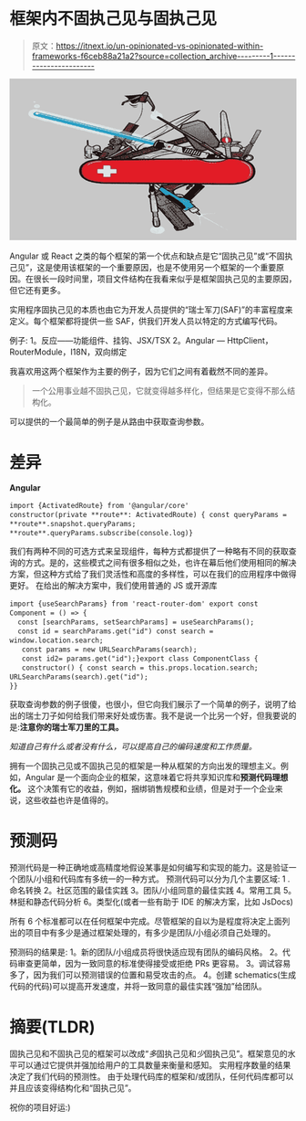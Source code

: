 # 框架内不固执己见与固执己见

> 原文：<https://itnext.io/un-opinionated-vs-opinionated-within-frameworks-f6ceb88a21a2?source=collection_archive---------1----------------------->

![](img/9bfaff2c2a47db23960e6ba6d1001936.png)

Angular 或 React 之类的每个框架的第一个优点和缺点是它“固执己见”或“不固执己见”，这是使用该框架的一个重要原因，也是不使用另一个框架的一个重要原因。在很长一段时间里，项目文件结构在我看来似乎是框架固执己见的主要原因，但它还有更多。

实用程序固执己见的本质也由它为开发人员提供的“瑞士军刀(SAF)”的丰富程度来定义。每个框架都将提供一些 SAF，供我们开发人员以特定的方式编写代码。

例子:
1。反应——功能组件、挂钩、JSX/TSX
2。Angular — HttpClient，RouterModule，I18N，双向绑定

我喜欢用这两个框架作为主要的例子，因为它们之间有着截然不同的差异。

> 一个公用事业越不固执己见，它就变得越多样化，但结果是它变得不那么结构化。

可以提供的一个最简单的例子是从路由中获取查询参数。

# 差异

**Angular**

```
import {ActivatedRoute} from '@angular/core'
constructor(private **route**: ActivatedRoute) { const queryParams = **route**.snapshot.queryParams; **route**.queryParams.subscribe(console.log)}
```

我们有两种不同的可选方式来呈现组件，每种方式都提供了一种略有不同的获取查询的方式。是的，这些模式之间有很多相似之处，也许在幕后他们使用相同的解决方案，但这种方式给了我们灵活性和高度的多样性，可以在我们的应用程序中做得更好。
在给出的解决方案中，我们使用普通的 JS 或开源库

```
import {useSearchParams} from 'react-router-dom' export const Component = () => {
  const [searchParams, setSearchParams] = useSearchParams();
  const id = searchParams.get("id") const search = window.location.search;
   const params = new URLSearchParams(search);
   const id2= params.get("id");}export class ComponentClass {
   constructor() { const search = this.props.location.search;      URLSearchParams(search).get("id"); 
}}
```

获取查询参数的例子很傻，也很小，但它向我们展示了一个简单的例子，说明了给出的瑞士刀子如何给我们带来好处或伤害。我不是说一个比另一个好，但我要说的是:**注意你的瑞士军刀里的工具。**

*知道自己有什么或者没有什么，可以提高自己的编码速度和工作质量。*

拥有一个固执己见或不固执己见的框架是一种从框架的方向出发的理想主义。例如，Angular 是一个面向企业的框架，这意味着它将共享知识库和**预测代码理想化。** 这个决策有它的收益，例如，捆绑销售规模和业绩，但是对于一个企业来说，这些收益也许是值得的。

# **预测码**

预测代码是一种正确地或高精度地假设某事是如何编写和实现的能力。这是验证一个团队/小组和代码库有多统一的一种方式。
预测代码可以分为几个主要区域:
1 .命名转换
2。社区范围的最佳实践
3。团队/小组同意的最佳实践
4。常用工具
5。林挺和静态代码分析
6。类型化(或者一些有助于 IDE 的解决方案，比如 JsDocs)

所有 6 个标准都可以在任何框架中完成。尽管框架的自以为是程度将决定上面列出的项目中有多少是通过框架处理的，有多少是团队/小组必须自己处理的。

预测码的结果是:
1。新的团队/小组成员将很快适应现有团队的编码风格。
2。代码审查更简单，因为一致同意的标准使得接受或拒绝 PRs 更容易。
3。调试容易多了，因为我们可以预测错误的位置和易受攻击的点。
4。创建 schematics(生成代码的代码)可以提高开发速度，并将一致同意的最佳实践“强加”给团队。

# 摘要(TLDR)

固执己见和不固执己见的框架可以改成“*多*固执己见和*少*固执己见”。框架意见的水平可以通过它提供并强加给用户的工具数量来衡量和感知。
实用程序数量的结果决定了我们代码的预测性。
由于处理代码库的框架和/或团队，任何代码库都可以并且应该变得结构化和“固执己见”。

祝你的项目好运:)